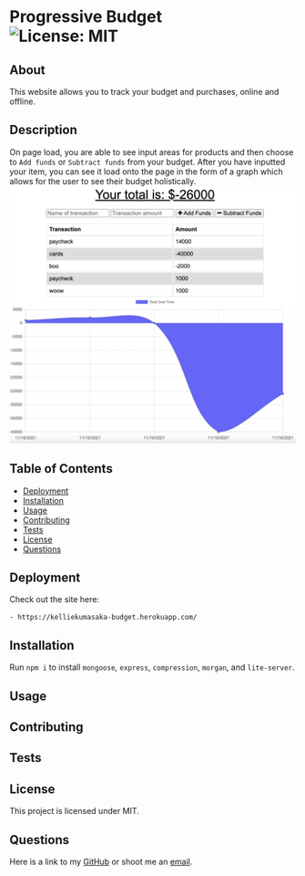 # Progressive Budget<br>![License: MIT](https://img.shields.io/badge/License-MIT-yellow.svg)
## About

This website allows you to track your budget and purchases, online and offline.

## Description

On page load, you are able to see input areas for products and then choose to `Add funds` or `Subtract funds` from your budget. After you have inputted your item, you can see it load onto the page in the form of a graph which allows for the user to see their budget holistically. 
![insertion part of page](./public/images/funds.png)
![graph of budget](./public/images/graph.png)

## Table of Contents
* [Deployment](#deployment)
* [Installation](#installation)
* [Usage](#usage)
* [Contributing](#contributing)
* [Tests](#tests)
* [License](#license)
* [Questions](#questions)

## Deployment
Check out the site here:

    - https://kelliekumasaka-budget.herokuapp.com/

## Installation
Run `npm i` to install `mongoose`, `express`, `compression`, `morgan`, and `lite-server`.

## Usage


## Contributing


## Tests


## License
This project is licensed under MIT.

## Questions
Here is a link to my [GitHub](https://github.com/kelliekumasaka) or shoot me an [email](mailto:kelliek3@gmail.com).